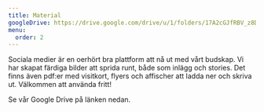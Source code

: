 ```yaml
---
title: Material
googleDrive: https://drive.google.com/drive/u/1/folders/17A2cGJfRBV_z8D_aFGLk2PPBjlG63Iyw
menu:
  order: 2
---
```

Sociala medier är en oerhört bra plattform att nå ut med vårt budskap. Vi har skapat färdiga bilder att sprida runt, både som inlägg och stories. Det finns även pdf:er med visitkort, flyers och affischer att ladda ner och skriva ut. Välkommen att använda fritt!

Se vår Google Drive på länken nedan.
